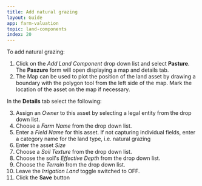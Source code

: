 ```yaml
---
title: Add natural grazing
layout: Guide
app: farm-valuation
topic: land-components
index: 20
---
```


To add natural grazing:

1. Click on the *Add Land Component* drop down list and select **Pasture**. The **Paszure** form will open displaying a map and details tab.
2. The Map can be used to plot the position of the land asset by drawing a boundary with the polygon tool from the left side of the map. Mark the location of the asset on the map if necessary.

In the **Details** tab select the following:

3. Assign an *Owner* to this asset by selecting a legal entity from the drop down list.
4. Choose a *Farm Name* from the drop down list.
5. Enter a *Field Name* for this asset. If not capturing individual fields, enter a category name for the land type, i.e. natural grazing
6. Enter the asset *Size*
7. Choose a *Soil Texture* from the drop down list.
8. Choose the soil's *Effective Depth* from the drop down list.
9. Choose the *Terrain* from the drop down list.
10. Leave the *Irrigation Land* toggle switched to OFF.
11. Click the **Save** button